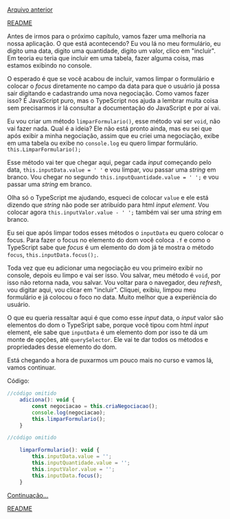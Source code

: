#

[Arquivo anterior](/estudos/organizandoCodigo.md)


[README](/README.md)

Antes de irmos para o próximo capítulo, vamos fazer uma melhoria na nossa aplicação. O que está acontecendo? Eu vou lá no meu formulário, eu digito uma data, digito uma quantidade, digito um valor, clico em "incluir". Em teoria eu teria que incluir em uma tabela, fazer alguma coisa, mas estamos exibindo no console.

O esperado é que se você acabou de incluir, vamos limpar o formulário e colocar o *focus* diretamente no campo da data para que o usuário já possa sair digitando e cadastrando uma nova negociação. Como vamos fazer isso? É JavaScript puro, mas o TypeScript nos ajuda a lembrar muita coisa sem precisarmos ir lá consultar a documentação do JavaScript e por aí vai.

Eu vou criar um método `limparFormulario()`, esse método vai ser `void`, não vai fazer nada. Qual é a ideia? Ele não está pronto ainda, mas eu sei que após exibir a minha negociação, assim que eu criei uma negociação, exibe em uma tabela ou exibe no `console.log` eu quero limpar formulário. `this.LimparFormulario();`

Esse método vai ter que chegar aqui, pegar cada *input* começando pelo data, `this.inputData.value = ' '` e vou limpar, vou passar uma *string* em branco. Vou chegar no segundo `this.inputQuantidade.value = ' ';` e vou passar uma *string* em branco.

Olha só o TypeScript me ajudando, esqueci de colocar `value` e ele está dizendo que *string* não pode ser atribuído para html *input element*. Vou colocar agora `this.inputValor.value - ' ';` também vai ser uma *string* em branco.

Eu sei que após limpar todos esses métodos o `inputData` eu quero colocar o focus. Para fazer o focus no elemento do dom você coloca `.f` e como o TypeScript sabe que *focus* é um elemento do dom já te mostra o método `focus`, `this.inputData.focus();`.

Toda vez que eu adicionar uma negociação eu vou primeiro exibir no console, depois eu limpo e vai ser isso. Vou salvar, meu método é `void`, por isso não retorna nada, vou salvar. Vou voltar para o navegador, deu *refresh*, vou digitar aqui, vou clicar em "incluir". Cliquei, exibiu, limpou meu formulário e já colocou o foco no data. Muito melhor que a experiência do usuário.

O que eu queria ressaltar aqui é que como esse *input* data, o *input* valor são elementos do dom o TypeSript sabe, porque você tipou com html *input* element, ele sabe que `inputData` é um elemento dom por isso te dá um monte de opções, até `querySelector`. Ele vai te dar todos os métodos e propriedades desse elemento do dom.

Está chegando a hora de puxarmos um pouco mais no curso e vamos lá, vamos continuar.

Código: 
```javascript
//código omitido
    adiciona(): void {
        const negociacao = this.criaNegociacao();
        console.log(negociacao);
        this.limparFormulario();
    }

//código omitido

    limparFormulario(): void {
        this.inputData.value = '';
        this.inputQuantidade.value = '';
        this.inputValor.value = '';
        this.inputData.focus();
    }
```

[Continuação...]()


[README](/README.md)